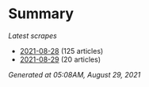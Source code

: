 # Summary
*Latest scrapes*
* [2021-08-28](https://github.com/nuuuwan/news_lk/blob/data/news_lk.2021-08-28.json) (125 articles)
* [2021-08-29](https://github.com/nuuuwan/news_lk/blob/data/news_lk.2021-08-29.json) (20 articles)

*Generated at 05:08AM, August 29, 2021*